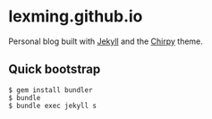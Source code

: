 # lexming.github.io

Personal blog built with [Jekyll](https://jekyllrb.com/) and the [Chirpy](https://github.com/cotes2020/jekyll-theme-chirpy) theme.

## Quick bootstrap

```
$ gem install bundler
$ bundle
$ bundle exec jekyll s
```
